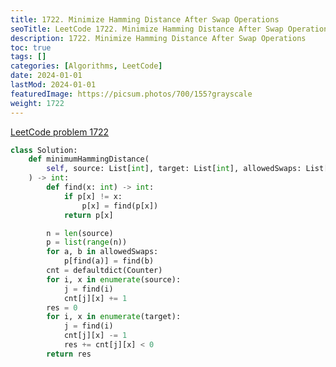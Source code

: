 ```yaml
---
title: 1722. Minimize Hamming Distance After Swap Operations
seoTitle: LeetCode 1722. Minimize Hamming Distance After Swap Operations | Python solution and explanation
description: 1722. Minimize Hamming Distance After Swap Operations
toc: true
tags: []
categories: [Algorithms, LeetCode]
date: 2024-01-01
lastMod: 2024-01-01
featuredImage: https://picsum.photos/700/155?grayscale
weight: 1722
---
```


[LeetCode problem 1722](https://leetcode.com/problems/minimize-hamming-distance-after-swap-operations/)

```python
class Solution:
    def minimumHammingDistance(
        self, source: List[int], target: List[int], allowedSwaps: List[List[int]]
    ) -> int:
        def find(x: int) -> int:
            if p[x] != x:
                p[x] = find(p[x])
            return p[x]

        n = len(source)
        p = list(range(n))
        for a, b in allowedSwaps:
            p[find(a)] = find(b)
        cnt = defaultdict(Counter)
        for i, x in enumerate(source):
            j = find(i)
            cnt[j][x] += 1
        res = 0
        for i, x in enumerate(target):
            j = find(i)
            cnt[j][x] -= 1
            res += cnt[j][x] < 0
        return res

```
